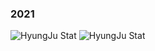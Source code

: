 ### 2021

![HyungJu Stat](https://github-readme-stats.vercel.app/api/top-langs/?username=hyungju&theme=shades-of-purple&count_private=true&hide=c,c%2B%2B,makefile) 
![HyungJu Stat](https://github-readme-stats.vercel.app/api?username=hyungju&count_private=true&theme=shades-of-purple)
